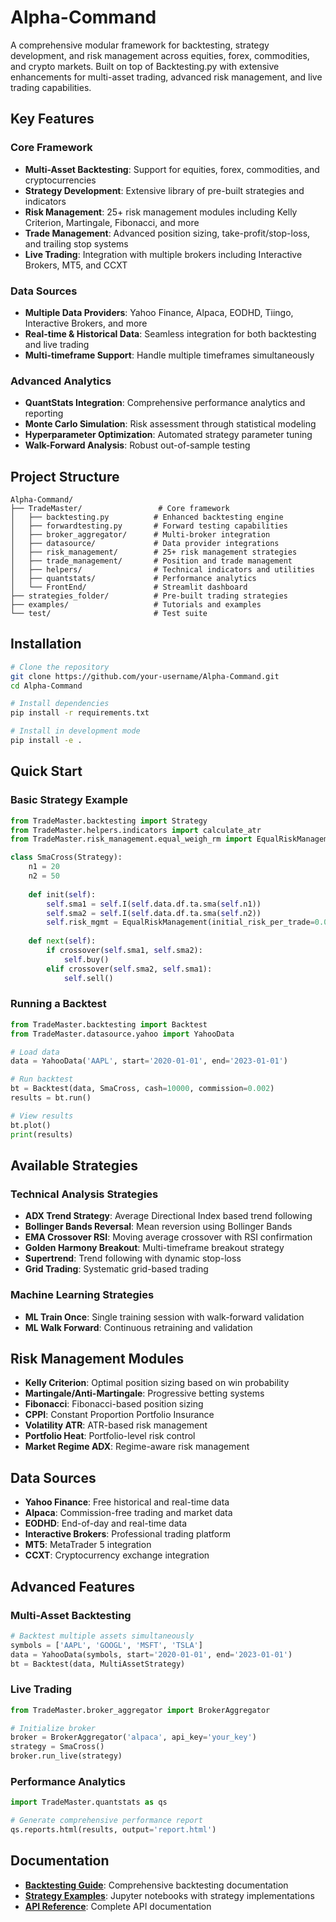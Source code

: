 # Alpha-Command

A comprehensive modular framework for backtesting, strategy development, and risk management across equities, forex, commodities, and crypto markets. Built on top of Backtesting.py with extensive enhancements for multi-asset trading, advanced risk management, and live trading capabilities.

##  Key Features

### Core Framework
- **Multi-Asset Backtesting**: Support for equities, forex, commodities, and cryptocurrencies
- **Strategy Development**: Extensive library of pre-built strategies and indicators
- **Risk Management**: 25+ risk management modules including Kelly Criterion, Martingale, Fibonacci, and more
- **Trade Management**: Advanced position sizing, take-profit/stop-loss, and trailing stop systems
- **Live Trading**: Integration with multiple brokers including Interactive Brokers, MT5, and CCXT

### Data Sources
- **Multiple Data Providers**: Yahoo Finance, Alpaca, EODHD, Tiingo, Interactive Brokers, and more
- **Real-time & Historical Data**: Seamless integration for both backtesting and live trading
- **Multi-timeframe Support**: Handle multiple timeframes simultaneously

### Advanced Analytics
- **QuantStats Integration**: Comprehensive performance analytics and reporting
- **Monte Carlo Simulation**: Risk assessment through statistical modeling
- **Hyperparameter Optimization**: Automated strategy parameter tuning
- **Walk-Forward Analysis**: Robust out-of-sample testing

##  Project Structure

```
Alpha-Command/
├── TradeMaster/                 # Core framework
│   ├── backtesting.py          # Enhanced backtesting engine
│   ├── forwardtesting.py       # Forward testing capabilities
│   ├── broker_aggregator/      # Multi-broker integration
│   ├── datasource/             # Data provider integrations
│   ├── risk_management/        # 25+ risk management strategies
│   ├── trade_management/       # Position and trade management
│   ├── helpers/                # Technical indicators and utilities
│   ├── quantstats/             # Performance analytics
│   └── FrontEnd/               # Streamlit dashboard
├── strategies_folder/          # Pre-built trading strategies
├── examples/                   # Tutorials and examples
└── test/                       # Test suite
```

##  Installation

```bash
# Clone the repository
git clone https://github.com/your-username/Alpha-Command.git
cd Alpha-Command

# Install dependencies
pip install -r requirements.txt

# Install in development mode
pip install -e .
```

##  Quick Start

### Basic Strategy Example

```python
from TradeMaster.backtesting import Strategy
from TradeMaster.helpers.indicators import calculate_atr
from TradeMaster.risk_management.equal_weigh_rm import EqualRiskManagement

class SmaCross(Strategy):
    n1 = 20
    n2 = 50
    
    def init(self):
        self.sma1 = self.I(self.data.df.ta.sma(self.n1))
        self.sma2 = self.I(self.data.df.ta.sma(self.n2))
        self.risk_mgmt = EqualRiskManagement(initial_risk_per_trade=0.01)
    
    def next(self):
        if crossover(self.sma1, self.sma2):
            self.buy()
        elif crossover(self.sma2, self.sma1):
            self.sell()
```

### Running a Backtest

```python
from TradeMaster.backtesting import Backtest
from TradeMaster.datasource.yahoo import YahooData

# Load data
data = YahooData('AAPL', start='2020-01-01', end='2023-01-01')

# Run backtest
bt = Backtest(data, SmaCross, cash=10000, commission=0.002)
results = bt.run()

# View results
bt.plot()
print(results)
```

##  Available Strategies

### Technical Analysis Strategies
- **ADX Trend Strategy**: Average Directional Index based trend following
- **Bollinger Bands Reversal**: Mean reversion using Bollinger Bands
- **EMA Crossover RSI**: Moving average crossover with RSI confirmation
- **Golden Harmony Breakout**: Multi-timeframe breakout strategy
- **Supertrend**: Trend following with dynamic stop-loss
- **Grid Trading**: Systematic grid-based trading

### Machine Learning Strategies
- **ML Train Once**: Single training session with walk-forward validation
- **ML Walk Forward**: Continuous retraining and validation

##  Risk Management Modules

- **Kelly Criterion**: Optimal position sizing based on win probability
- **Martingale/Anti-Martingale**: Progressive betting systems
- **Fibonacci**: Fibonacci-based position sizing
- **CPPI**: Constant Proportion Portfolio Insurance
- **Volatility ATR**: ATR-based risk management
- **Portfolio Heat**: Portfolio-level risk control
- **Market Regime ADX**: Regime-aware risk management

##  Data Sources

- **Yahoo Finance**: Free historical and real-time data
- **Alpaca**: Commission-free trading and market data
- **EODHD**: End-of-day and real-time data
- **Interactive Brokers**: Professional trading platform
- **MT5**: MetaTrader 5 integration
- **CCXT**: Cryptocurrency exchange integration

##  Advanced Features

### Multi-Asset Backtesting
```python
# Backtest multiple assets simultaneously
symbols = ['AAPL', 'GOOGL', 'MSFT', 'TSLA']
data = YahooData(symbols, start='2020-01-01', end='2023-01-01')
bt = Backtest(data, MultiAssetStrategy)
```

### Live Trading
```python
from TradeMaster.broker_aggregator import BrokerAggregator

# Initialize broker
broker = BrokerAggregator('alpaca', api_key='your_key')
strategy = SmaCross()
broker.run_live(strategy)
```

### Performance Analytics
```python
import TradeMaster.quantstats as qs

# Generate comprehensive performance report
qs.reports.html(results, output='report.html')
```

##  Documentation

- **[Backtesting Guide](examples/backtesting.md)**: Comprehensive backtesting documentation
- **[Strategy Examples](examples/)**: Jupyter notebooks with strategy implementations
- **[API Reference](TradeMaster/)**: Complete API documentation

